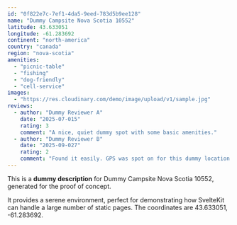 ```yaml
---
id: "0f822e7c-7ef1-4da5-9eed-783d5b9ee128"
name: "Dummy Campsite Nova Scotia 10552"
latitude: 43.633051
longitude: -61.283692
continent: "north-america"
country: "canada"
region: "nova-scotia"
amenities:
  - "picnic-table"
  - "fishing"
  - "dog-friendly"
  - "cell-service"
images:
  - "https://res.cloudinary.com/demo/image/upload/v1/sample.jpg"
reviews:
  - author: "Dummy Reviewer A"
    date: "2025-07-015"
    rating: 3
    comment: "A nice, quiet dummy spot with some basic amenities."
  - author: "Dummy Reviewer B"
    date: "2025-09-027"
    rating: 2
    comment: "Found it easily. GPS was spot on for this dummy location."
---
```


This is a **dummy description** for Dummy Campsite Nova Scotia 10552, generated for the proof of concept.

It provides a serene environment, perfect for demonstrating how SvelteKit can handle a large number of static pages. The coordinates are 43.633051, -61.283692.
